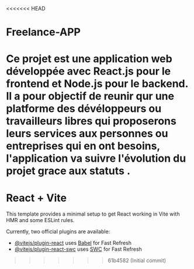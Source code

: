<<<<<<< HEAD
# Freelance-APP
Ce projet est une application web développée avec React.js pour le frontend et Node.js pour le backend. Il a pour objectif de reunir qur une platforme des dévéloppeurs ou travailleurs libres qui proposerons leurs services aux personnes ou entreprises qui en ont besoins, l'application va suivre l'évolution du projet grace aux statuts .
=======
# React + Vite

This template provides a minimal setup to get React working in Vite with HMR and some ESLint rules.

Currently, two official plugins are available:

- [@vitejs/plugin-react](https://github.com/vitejs/vite-plugin-react/blob/main/packages/plugin-react/README.md) uses [Babel](https://babeljs.io/) for Fast Refresh
- [@vitejs/plugin-react-swc](https://github.com/vitejs/vite-plugin-react-swc) uses [SWC](https://swc.rs/) for Fast Refresh
>>>>>>> 61b4582 (Initial commit)
